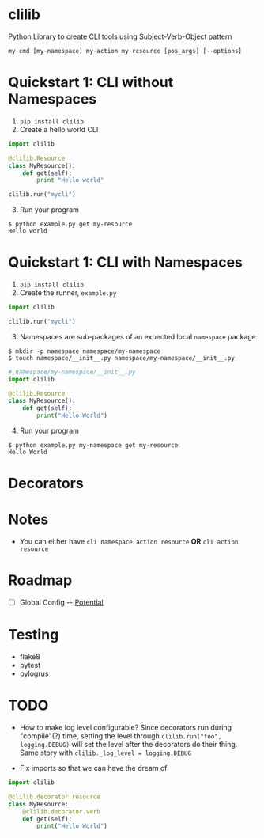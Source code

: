 # clilib
Python Library to create CLI tools using Subject-Verb-Object pattern
```
my-cmd [my-namespace] my-action my-resource [pos_args] [--options]
```

# Quickstart 1: CLI without Namespaces
1. `pip install clilib`
2. Create a hello world CLI
```python
import clilib

@clilib.Resource
class MyResource():
    def get(self):
        print "Hello world"

clilib.run("mycli")
```
3. Run your program
```
$ python example.py get my-resource
Hello world
```

# Quickstart 1: CLI with Namespaces
1. `pip install clilib`
2. Create the runner, `example.py`
```python
import clilib

clilib.run("mycli")
```
3. Namespaces are sub-packages of an expected local `namespace` package
```
$ mkdir -p namespace namespace/my-namespace
$ touch namespace/__init__.py namespace/my-namespace/__init__.py
```
```python
# namespace/my-namespace/__init__.py
import clilib

@clilib.Resource
class MyResource():
    def get(self):
        print("Hello World")
```
4. Run your program
```
$ python example.py my-namespace get my-resource
Hello World
```

# Decorators

# Notes
- You can either have `cli namespace action resource` **OR** `cli action resource`

# Roadmap
- [ ] Global Config -- [Potential](https://docs.python.org/3.2/library/argparse.html#the-namespace-object)

# Testing
- flake8
- pytest
- pylogrus

# TODO
- How to make log level configurable?
Since decorators run during "compile"(?) time, setting the level through `clilib.run("foo", logging.DEBUG)` will set the level after the decorators do their thing.
Same story with `clilib._log_level = logging.DEBUG`

- Fix imports so that we can have the dream of
```python
import clilib

@clilib.decorator.resource
class MyResource:
    @clilib.decorator.verb
    def get(self):
        print("Hello World")
```